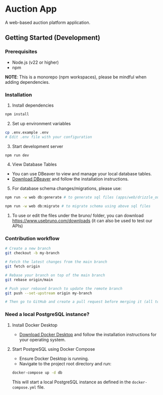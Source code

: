 # Auction App

A web-based auction platform application.

## Getting Started (Development)

### Prerequisites
- Node.js (v22 or higher)
- npm

**NOTE**: This is a monorepo (npm workspaces), please be mindful when adding dependencies.
### Installation
1. Install dependencies
```bash
npm install
```

2. Set up environment variables
```bash
cp .env.example .env
# Edit .env file with your configuration
```

3. Start development server
```bash
npm run dev
```

4. View Database Tables
- You can use DBeaver to view and manage your local database tables.
- [Download DBeaver](https://dbeaver.io/download/) and follow the installation instructions.


5. For database schema changes/migrations, please use:
```bash
npm run -w web db:generate # to generate sql files (apps/web/drizzle_output)

npm run -w web db:migrate # to migrate schema using above sql files
```

1. To use or edit the files under the bruno/ folder, you can download https://www.usebruno.com/downloads (it can also be used to test our APIs)


### Contribution workflow
```bash
# Create a new branch
git checkout -b my-branch

# Fetch the latest changes from the main branch
git fetch origin

# Rebase your branch on top of the main branch
git rebase origin/main

# Push your rebased branch to update the remote branch
git push --set-upstream origin my-branch

# Then go to GitHub and create a pull request before merging it (all to be done on the website)
```


### Need a local PostgreSQL instance?
1. Install Docker Desktop
	- [Download Docker Desktop](https://www.docker.com/products/docker-desktop) and follow the installation instructions for your operating system.

2. Start PostgreSQL using Docker Compose
	- Ensure Docker Desktop is running.
	- Navigate to the project root directory and run:
	```bash
	docker-compose up -d db
	```
	This will start a local PostgreSQL instance as defined in the `docker-compose.yml` file.
